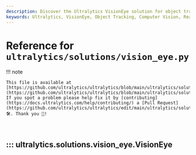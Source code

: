 ```yaml
---
description: Discover the Ultralytics VisionEye solution for object tracking and analysis. Learn how to initialize parameters, map vision points, and track objects in real-time.
keywords: Ultralytics, VisionEye, Object Tracking, Computer Vision, Real-time Analysis, Python, AI
---
```


# Reference for `ultralytics/solutions/vision_eye.py`

!!! note

    This file is available at [https://github.com/ultralytics/ultralytics/blob/main/ultralytics/solutions/vision_eye.py](https://github.com/ultralytics/ultralytics/blob/main/ultralytics/solutions/vision_eye.py). If you spot a problem please help fix it by [contributing](https://docs.ultralytics.com/help/contributing/) a [Pull Request](https://github.com/ultralytics/ultralytics/edit/main/ultralytics/solutions/vision_eye.py) 🛠️. Thank you 🙏!

<br>

## ::: ultralytics.solutions.vision_eye.VisionEye

<br><br>
